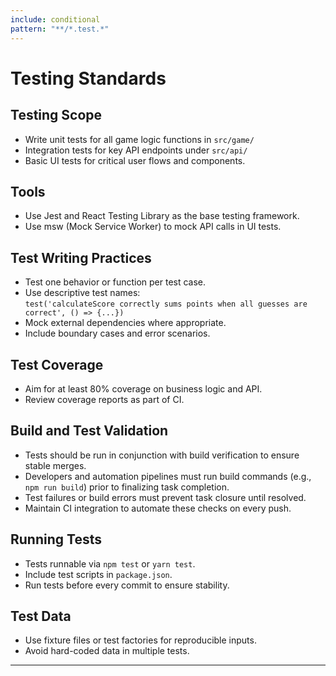 ```yaml
---
include: conditional
pattern: "**/*.test.*"
---
```


# Testing Standards

## Testing Scope
- Write unit tests for all game logic functions in `src/game/`
- Integration tests for key API endpoints under `src/api/`
- Basic UI tests for critical user flows and components.

## Tools
- Use Jest and React Testing Library as the base testing framework.
- Use msw (Mock Service Worker) to mock API calls in UI tests.

## Test Writing Practices
- Test one behavior or function per test case.
- Use descriptive test names:  
  `test('calculateScore correctly sums points when all guesses are correct', () => {...})`
- Mock external dependencies where appropriate.
- Include boundary cases and error scenarios.

## Test Coverage
- Aim for at least 80% coverage on business logic and API.
- Review coverage reports as part of CI.

## Build and Test Validation

- Tests should be run in conjunction with build verification to ensure stable merges.
- Developers and automation pipelines must run build commands (e.g., `npm run build`) prior to finalizing task completion.
- Test failures or build errors must prevent task closure until resolved.
- Maintain CI integration to automate these checks on every push.

## Running Tests
- Tests runnable via `npm test` or `yarn test`.
- Include test scripts in `package.json`.
- Run tests before every commit to ensure stability.

## Test Data
- Use fixture files or test factories for reproducible inputs.
- Avoid hard-coded data in multiple tests.

---

